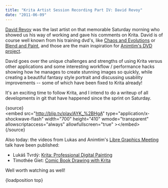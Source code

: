 ```yaml
---
title: "Krita Artist Session Recording Part IV: David Revoy"
date: "2011-06-09"
---
```


[David Revoy](http://www.davidrevoy.com/) was the last artist on that memorable Saturday morning who showed us his way of working and gave his comments on Krita. David is of course well known from his training dvd's, like [Chaos and Evolutions](http://www.blender3d.org/e-shop/product_info_n.php?products_id=122) or [Blend and Paint](http://www.blender3d.org/e-shop/product_info_n.php?products_id=134), and those are the main inspiration for [Animtim's DVD project](http://krita.org/component/content/article/10-news/81-become-part-of-kritas-first-training-dvd).

David goes over the unique challenges and strengths of using Krita versus other applications and some interesting workflow / performance hacks showing how he manages to create stunning images so quickly, while creating a beautiful fantasy style portrait and discussing usability improvements -- some of which have been fixed to Krita already!  

It's an exciting time to follow Krita, and I intend to do a writeup of all developments in git that have happened since the sprint on Saturday.  

{source}  
<embed src="http://blip.tv/play/AYK_%2BHgA" type="application/x-shockwave-flash" width="700" height="410" wmode="transparent" allowscriptaccess="always" allowfullscreen="true" \></embed\>  
{/source}

Also today: the videos from Lukas and Animtim's [Libre Graphics Meeting](http://libregraphicsmeeting.org) talk have been published:

- Lukáš Tvrdý: [Krita: Professional Digital Painting](http://river-valley.tv/krita-professional-digital-painting/)
- Timothée Giet: [Comic Book Drawing with Krita](http://river-valley.tv/comic-book-drawing-with-krita/)

Well worth watching as well!  

{loadposition top}
